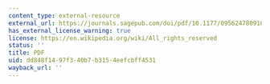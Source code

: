 ```yaml
---
content_type: external-resource
external_url: https://journals.sagepub.com/doi/pdf/10.1177/0956247809103021
has_external_license_warning: true
license: https://en.wikipedia.org/wiki/All_rights_reserved
status: ''
title: PDF
uid: dd848f14-97f3-40b7-b315-4eefcbff4531
wayback_url: ''
---
```

